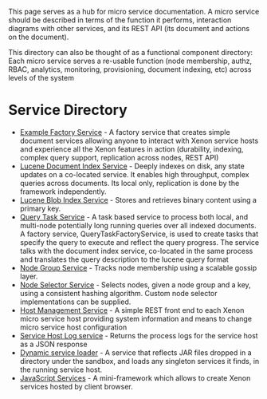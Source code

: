 This page serves as a hub for micro service documentation. A micro service
should be described in terms of the function it performs, interaction diagrams
with other services, and its REST API (its document and actions on the
document).

This directory can also be thought of as a functional component directory: Each
micro service serves a re-usable function (node membership, authz, RBAC,
analytics, monitoring, provisioning, document indexing, etc) across levels of
the system

# Service Directory

 * [Example Factory Service](./Example-Service-Tutorial) - A factory service that creates simple document services allowing anyone to interact with Xenon service hosts and experience all the Xenon features in action (durability, indexing, complex query support, replication across nodes, REST API)
 * [Lucene Document Index Service](./luceneDocumentIndexService) - Deeply indexes on disk, any state updates on a co-located service. It enables high throughput, complex queries across documents. Its local only, replication is done by the framework independently.
 * [Lucene Blob Index Service](./luceneBlobIndexService) - Stores and retrieves binary content using a primary key.
 * [Query Task Service](./QueryTaskService) - A task based service to process both local, and multi-node potentially long running queries over all indexed documents. A factory service, QueryTaskFactoryService, is used to create tasks that specify the query to execute and reflect the query progress. The service talks with the document index service, co-located in the same process and translates the query description to the lucene query format
 * [Node Group Service](./NodeGroupService) - Tracks node membership using a scalable gossip layer.
 * [Node Selector Service](./NodeSelectorService) - Selects nodes, given a node group and a key, using a consistent hashing algorithm. Custom node selector implementations can be supplied.
 * [Host Management Service](./HostManagementService) - A simple REST front end to each Xenon micro service host providing system information and means to change micro service host configuration
 * [Service Host Log service](./ServiceHostLogServiceDocumentation) - Returns the process logs for the service host as a JSON response
 * [Dynamic service loader](./LoaderService) - A service that reflects JAR files dropped in a directory under the sandbox, and loads any singleton services it finds, in the running service host.
 * [JavaScript Services](./JavaScript-Services) - A mini-framework which allows to create Xenon services hosted by client browser.

